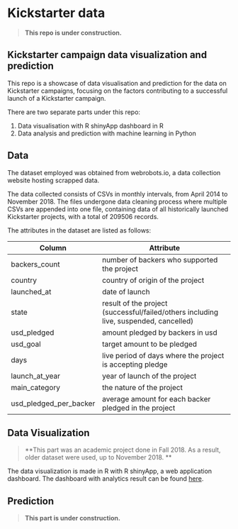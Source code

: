 # Kickstarter data
> **This repo is under construction.**

## Kickstarter campaign data visualization and prediction

This repo is a showcase of data visualisation and prediction for the data on Kickstarter campaigns, focusing on the factors contributing to a successful launch of a Kickstarter campaign.

There are two separate parts under this repo:

1. Data visualisation with R shinyApp dashboard in R
2. Data analysis and prediction with machine learning in Python



## Data

The dataset employed was obtained from <url>webrobots.io</url>, a data collection website hosting scrapped data.

The data collected consists of CSVs in monthly intervals, from April 2014 to November 2018. The files undergone data cleaning process where multiple CSVs are appended into one file, containing data of all historically launched Kickstarter projects, with a total of 209506 records.

The attributes in the dataset are listed as follows:

| Column                 | Attribute                                                    |
| ---------------------- | ------------------------------------------------------------ |
| backers_count          | number of backers who supported the project                  |
| country                | country of origin of the project                             |
| launched_at            | date of launch                                               |
| state                  | result of the project (successful/failed/others including live, suspended, cancelled) |
| usd_pledged            | amount pledged by backers in usd                             |
| usd_goal               | target amount to be pledged                                  |
| days                   | live period of days where the project is accepting pledge    |
| launch_at_year         | year of launch of the project                                |
| main_category          | the nature of the project                                    |
| usd_pledged_per_backer | average amount for each backer pledged in the project        |



## Data Visualization

> **This part was an academic project done in Fall 2018. As a result, older dataset were used, up to November 2018. **

The data visualization is made in R with R shinyApp, a web application dashboard. The dashboard with analytics result can be found [here](https://tysonwu.shinyapps.io/Kickstarter/).



## Prediction

> **This part is under construction.**

